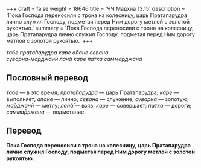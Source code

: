 +++
draft = false
weight = 18646
title = 'ЧЧ Мадхйа 13.15'
description = 'Пока Господа переносили с трона на колесницу, царь Пратапарудра лично служил Господу, подметая перед Ним дорогу метлой с золотой рукоятью.'
summary = 'Пока Господа переносили с трона на колесницу, царь Пратапарудра лично служил Господу, подметая перед Ним дорогу метлой с золотой рукоятью.'
+++

_табе прата̄парудра каре а̄пане севана  
суварн̣а-ма̄рджанӣ лан̃а̄ каре патха самма̄рджана_

## Пословный перевод

_табе_ — в это время; _прата̄парудра_ — царь Пратапарудра; _каре_ — выполняет; _а̄пане_ — лично; _севана_ — служение; _суварн̣а_ — золотую; _ма̄рджанӣ_ — метлу; _лан̃а̄_ — взяв; _каре_ — совершает; _патха_ — дороги; _самма̄рджана_ — подметание.

## Перевод

**Пока Господа переносили с трона на колесницу, царь Пратапарудра лично служил Господу, подметая перед Ним дорогу метлой с золотой рукоятью.**
